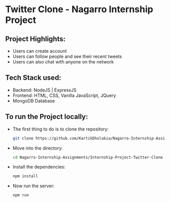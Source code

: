 # Twitter Clone - Nagarro Internship Project

## Project Highlights:
- Users can create account
- Users can follow people and see their recent tweets
- Users can also chat with anyone on the network
  

## Tech Stack used:
- Backend: NodeJS | ExpressJS
- Frontend: HTML, CSS, Vanilla JavaScript, JQuery
- MongoDB Database


## To run the Project locally:
- The first thing to do is to clone the repository:
    ```bash
    git clone https://github.com/KartikDholakia/Nagarro-Internship-Assignments.git
    ```

- Move into the directory:
  ```bash
  cd Nagarro-Internship-Assignments/Internship-Project-Twitter-Clone
  ```

- Install the dependencies:
    ```bash
    npm install
    ```

- Now run the server:
    ```bash
    npm run
    ```
